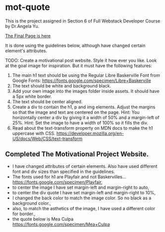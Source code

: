 # mot-quote
This is the project assigned in Section 6 of Full Webstack Developer Course by Dr.Angela Yu.

[The Final Page is here](https://hitechpanchal.github.io/mot-quote/)

It is done using the guidelines below, although have changed certain element's attributes.

TODO: Create a motivational post website.
Style it how ever you like. 
Look at the goal image for inspiration.
But it must have the following features:

1. The main h1 text should be using the Regular Libre Baskerville Font from Google Fonts:
  https://fonts.google.com/specimen/Libre+Baskerville
2. The text should be white and background black.
3. Add your own image into the images folder inside assets. It should have a 5px white border.
4. The text should be center aligned.
5. Create a div to contain the h1, p and img elements. Adjust the margins so that the image and text are centered on the page. 
  Hint: You horizontally center a div by giving it a width of 50% and a margin-left of 25%.
  Hint: Set the image to have a width of 100% so it fills the div. 
6. Read about the text-transform property on MDN docs to make the h1 uppercase with CSS.
  https://developer.mozilla.org/en-US/docs/Web/CSS/text-transform

## Completed The Motivational Project Website.
- I have changed attributes of certain elements. Also have used different font and div sizes than specified in the guidelines. 
- The fonts used for h1 are Playfair and not Baskervilles...  https://fonts.google.com/specimen/Playfair,
- to center the image I have set margin-left and margin-right to auto,
- to center the div quote I have set margin-left and margin-right to 10%,
- I changed the back color to match the image color. So no black as a background color.,
- also, to match the asthetics of the image, I have used a different color for border.,
- the quote below is Mea Culpa https://fonts.google.com/specimen/Mea+Culpa
